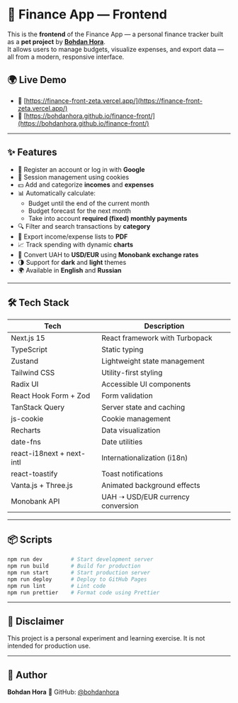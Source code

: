 # 💸 Finance App — Frontend

This is the **frontend** of the Finance App — a personal finance tracker built as a **pet project** by [**Bohdan Hora**](https://github.com/bohdanhora).  
It allows users to manage budgets, visualize expenses, and export data — all from a modern, responsive interface.

## 🌍 Live Demo

- 🔗 [https://finance-front-zeta.vercel.app/](https://finance-front-zeta.vercel.app/)
- 🔗 [https://bohdanhora.github.io/finance-front/](https://bohdanhora.github.io/finance-front/)

---

## ✨ Features

- 🔐 Register an account or log in with **Google**
- 🍪 Session management using cookies
- 💵 Add and categorize **incomes** and **expenses**
- 📊 Automatically calculate:
    - Budget until the end of the current month
    - Budget forecast for the next month
    - Take into account **required (fixed) monthly payments**
- 🔍 Filter and search transactions by **category**
- 📄 Export income/expense lists to **PDF**
- 📈 Track spending with dynamic **charts**
- 💱 Convert UAH to **USD/EUR** using **Monobank exchange rates**
- 🌗 Support for **dark** and **light** themes
- 🌍 Available in **English** and **Russian**

---

## 🛠️ Tech Stack

| Tech                      | Description                       |
| ------------------------- | --------------------------------- |
| Next.js 15                | React framework with Turbopack    |
| TypeScript                | Static typing                     |
| Zustand                   | Lightweight state management      |
| Tailwind CSS              | Utility-first styling             |
| Radix UI                  | Accessible UI components          |
| React Hook Form + Zod     | Form validation                   |
| TanStack Query            | Server state and caching          |
| js-cookie                 | Cookie management                 |
| Recharts                  | Data visualization                |
| date-fns                  | Date utilities                    |
| react-i18next + next-intl | Internationalization (i18n)       |
| react-toastify            | Toast notifications               |
| Vanta.js + Three.js       | Animated background effects       |
| Monobank API              | UAH ➝ USD/EUR currency conversion |

---

## 📦 Scripts

```bash
npm run dev         # Start development server
npm run build       # Build for production
npm run start       # Start production server
npm run deploy      # Deploy to GitHub Pages
npm run lint        # Lint code
npm run prettier    # Format code using Prettier
```

---

## 🚧 Disclaimer

This project is a personal experiment and learning exercise.
It is not intended for production use.

---

## 👤 Author

**Bohdan Hora**
🔗 GitHub: [@bohdanhora](https://github.com/bohdanhora)
